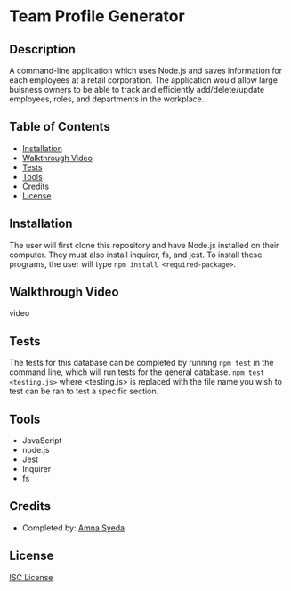 # Team Profile Generator

## Description
A command-line application which uses Node.js and saves information for each employees at a retail corporation. The application would allow large buisness owners to be able to track and efficiently add/delete/update employees, roles, and departments in the workplace. 

## Table of Contents
* [Installation](#installation)
* [Walkthrough Video](#walkthrough_video)
* [Tests](#tests)
* [Tools](#tools)
* [Credits](#credits)
* [License](#license)

## Installation
The user will first clone this repository and have Node.js installed on their computer. They must also install inquirer, fs, and jest. To install these programs, the user will type `npm install <required-package>`.

## Walkthrough Video

video 


## Tests
The tests for this database can be completed by running `npm test` in the command line, which will run tests for the general database. `npm test <testing.js>` where <testing.js> is replaced with the file name you wish to test can be ran to test a specific section. 

## Tools
* JavaScript
* node.js
* Jest
* Inquirer 
* fs

## Credits
* Completed by: [Amna Syeda](https://github.com/amnasyeda)

## License
[ISC License](https://choosealicense.com/licenses/isc/)


